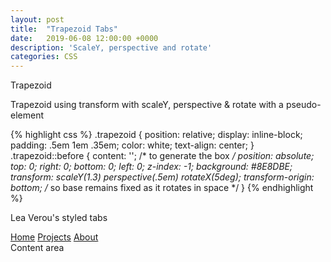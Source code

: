```yaml
---
layout: post
title:  "Trapezoid Tabs"
date:   2019-06-08 12:00:00 +0000
description: 'ScaleY, perspective and rotate'
categories: CSS
---
```

<div class="trapezoid">Trapezoid</div>
<!--more-->

<p>Trapezoid using transform with scaleY, perspective & rotate with a pseudo-element</p>

{% highlight css %}
.trapezoid {
  position: relative;
  display: inline-block;
  padding: .5em 1em .35em;
  color: white;
  text-align: center;
}
.trapezoid::before {
  content: '';  /* to generate the box */
  position: absolute;
  top: 0; right: 0; bottom: 0; left: 0;
  z-index: -1;
  background: #8E8DBE;
  transform: scaleY(1.3) perspective(.5em) rotateX(5deg);
  transform-origin: bottom; /* so base remains fixed as it rotates in space */
}
{% endhighlight %}

<p>Lea Verou's styled tabs</p>

<nav class="nav left">
	<a href="#">Home</a>
	<a href="#" class="selected">Projects</a>
	<a href="#">About</a>
</nav>
<main class="content">
	Content area
</main>

